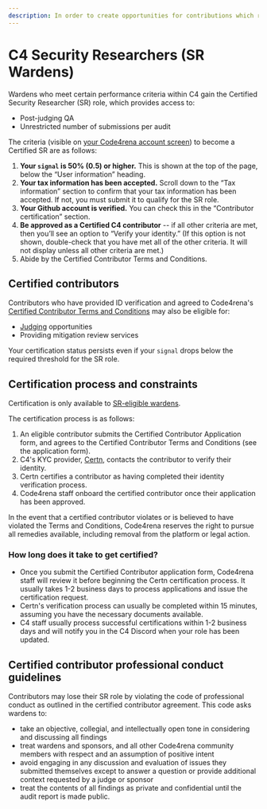 ```yaml
---
description: In order to create opportunities for contributions which rely on establishment of trust, Code4rena allows community members to opt into verifying their identity and entering into a simple agreement.
---
```


# C4 Security Researchers (SR Wardens)

Wardens who meet certain performance criteria within C4 gain the Certified Security Researcher (SR) role, which provides access to:

- Post-judging QA
- Unrestricted number of submissions per audit

The criteria (visible on [your Code4rena account screen](https://code4rena.com/account)) to become a Certified SR are as follows:

1. **Your `signal` is 50% (0.5) or higher.** This is shown at the top of the page, below the “User information” heading.
1. **Your tax information has been accepted.** Scroll down to the “Tax information” section to confirm that your tax information has been accepted. If not, you must submit it to qualify for the SR role.
1. **Your Github account is verified.** You can check this in the “Contributor certification” section.
1. **Be approved as a Certified C4 contributor** -- if all other criteria are met, then you’ll see an option to “Verify your identity.” (If this option is not shown, double-check that you have met all of the other criteria. It will not display unless all other criteria are met.)
1. Abide by the Certified Contributor Terms and Conditions.

## Certified contributors
Contributors who have provided ID verification and agreed to Code4rena's [Certified Contributor Terms and Conditions](https://code4rena.com/certified-contributor-terms-and-conditions) may also be eligible for: 

- [Judging](/roles/judges.md) opportunities
- Providing mitigation review services

Your certification status persists even if your `signal` drops below the required threshold for the SR role.

## Certification process and constraints

Certification is only available to [SR-eligible wardens](/roles/sr-wardens.md). 

The certification process is as follows:

1. An eligible contributor submits the Certified Contributor Application form, and agrees to the Certified Contributor Terms and Conditions (see the application form).
1. C4's KYC provider, [Certn](https://certn.co/), contacts the contributor to verify their identity.
1. Certn certifies a contributor as having completed their identity verification process.
1. Code4rena staff onboard the certified contributor once their application has been approved.

In the event that a certified contributor violates or is believed to have violated the Terms and Conditions, Code4rena reserves the right to pursue all remedies available, including removal from the platform or legal action.

### How long does it take to get certified? 

- Once you submit the Certified Contributor application form, Code4rena staff will review it before beginning the Certn certification process. It usually takes 1-2 business days to process applications and issue the certification request. 
- Certn's verification process can usually be completed within 15 minutes, assuming you have the necessary documents available. 
- C4 staff usually process successful certifications within 1-2 business days and will notify you in the C4 Discord when your role has been updated.

## Certified contributor professional conduct guidelines

Contributors may lose their SR role by violating the code of professional conduct as outlined in the certified contributor agreement. This code asks wardens to:

- take an objective, collegial, and intellectually open tone in considering and discussing all findings
- treat wardens and sponsors, and all other Code4rena community members with respect and an assumption of positive intent
- avoid engaging in any discussion and evaluation of issues they submitted themselves except to answer a question or provide additional context requested by a judge or sponsor
- treat the contents of all findings as private and confidential until the audit report is made public.
